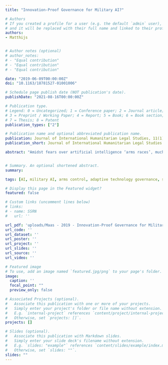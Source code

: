 ```yaml
---
title: "Innovation-Proof Governance for Military AI?"

# Authors
# If you created a profile for a user (e.g. the default `admin` user), write the username (folder name) here 
# and it will be replaced with their full name and linked to their profile.
authors:
- Matthijs


# Author notes (optional)
# author_notes:
# - "Equal contribution"
# - "Equal contribution"
# - "Equal contribution"

date: "2019-06-09T00:00:00Z"
doi: "10.1163/18781527-01001006"

# Schedule page publish date (NOT publication's date).
publishDate: "2021-08-16T00:00:00Z"

# Publication type.
# Legend: 0 = Uncategorized; 1 = Conference paper; 2 = Journal article;
# 3 = Preprint / Working Paper; 4 = Report; 5 = Book; 6 = Book section;
# 7 = Thesis; 8 = Patent
publication_types: ["2"]

# Publication name and optional abbreviated publication name.
publication: Journal of International Humanitarian Legal Studies, 11(1), 129-157
publication_short: Journal of International Humanitarian Legal Studies

abstract: "Amidst fears over artificial intelligence ‘arms races’, much of the international debate on governing military uses of AI is still focused on preventing the use of lethal autonomous weapons systems (laws). Yet ‘killer robots’ hardly exhaust the potentially problematic capabilities that innovation in military AI (mai) is set to unlock. Governance initiatives narrowly focused on preserving ‘meaningful human control’ over laws therefore risk being bypassed by the technological state-of-the-art. This paper departs from the question: how can we formulate ‘innovation-proof governance’ approaches that are resilient or adaptive to future developments in military AI? I develop a typology for the ways in which mai innovation can disrupt existing international legal frameworks. This includes ‘direct’ disruption – as new types of mai capabilities elude categorization under existing regimes – as well as ‘indirect’ disruption, where new capabilities shift the risk landscape of military AI, or change the incentives or values of the states developing them. After discussing two potential objections to ‘innovation-proof governance’, I explore the advantages and shortcomings of three possible approaches to innovation-proof governance for military AI. While no definitive blueprint is offered, I suggest key considerations for governance strategies that seek to ensure that military AI remains lawful, ethical, stabilizing, and safe."


# Summary. An optional shortened abstract.
summary: 

tags: [AI, military AI, arms control, adaptive technology governance, security regime, international humanitarian law]

# Display this page in the Featured widget?
featured: false

# Custom links (uncomment lines below)
# links:
# - name: SSRN
#   url: ''

url_pdf: 'uploads/Maas - 2019 - Innovation-Proof Governance for Military AI how I.pdf'
url_code: ''
url_dataset: ''
url_poster: ''
url_project: ''
url_slides: ''
url_source: ''
url_video: ''

# Featured image
# To use, add an image named `featured.jpg/png` to your page's folder. 
image:
  caption: ''
  focal_point: ""
  preview_only: false

# Associated Projects (optional).
#   Associate this publication with one or more of your projects.
#   Simply enter your project's folder or file name without extension.
#   E.g. `internal-project` references `content/project/internal-project/index.md`.
#   Otherwise, set `projects: []`.
projects: []

# Slides (optional).
#   Associate this publication with Markdown slides.
#   Simply enter your slide deck's filename without extension.
#   E.g. `slides: "example"` references `content/slides/example/index.md`.
#   Otherwise, set `slides: ""`.
slides: ""
---
```


<!-- {{% callout note %}}
Click the *Cite* button above to demo the feature to enable visitors to import publication metadata into their reference management software.
{{% /callout %}}

{{% callout note %}}
Create your slides in Markdown - click the *Slides* button to check out the example.
{{% /callout %}}
 -->

